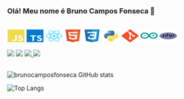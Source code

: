 ### Olá! Meu nome é Bruno Campos Fonseca 👋

<div style="display: inline_block"><br>
  <img align="center" alt="Js" height="30" width="40" src="https://raw.githubusercontent.com/devicons/devicon/master/icons/javascript/javascript-plain.svg">
  <img align="center" alt="Ts" height="30" width="40" src="https://raw.githubusercontent.com/devicons/devicon/master/icons/typescript/typescript-plain.svg">
  <img align="center" alt="React" height="30" width="40" src="https://raw.githubusercontent.com/devicons/devicon/master/icons/react/react-original.svg">
  <img align="center" alt="HTML" height="30" width="40" src="https://raw.githubusercontent.com/devicons/devicon/master/icons/html5/html5-original.svg">
  <img align="center" alt="CSS" height="30" width="40" src="https://raw.githubusercontent.com/devicons/devicon/master/icons/css3/css3-original.svg">
  <img align="center" alt="Python" height="30" width="40" src="https://raw.githubusercontent.com/devicons/devicon/master/icons/python/python-original.svg">
  <img align="center" alt="Git" height="30" width="40" src="https://raw.githubusercontent.com/devicons/devicon/master/icons/git/git-original.svg">
  <img align="center" alt="Git" height="30" width="40" src="https://raw.githubusercontent.com/devicons/devicon/master/icons/arduino/arduino-original.svg">
  <img align="center" alt="Git" height="30" width="40" src="https://raw.githubusercontent.com/devicons/devicon/master/icons/php/php-original.svg">
  
</div>

<br/>
 
<div> 
  <a href="https://instagram.com/brunocamposfonsecaofc/" target="_blank"><img src="https://img.shields.io/badge/-Instagram-%23E4405F?style=for-the-badge&logo=instagram&logoColor=white" target="_blank"></a>
  <a href = "mailto:brunocamposfonsecaofc@gmail.com"><img src="https://img.shields.io/badge/-Gmail-%23333?style=for-the-badge&logo=gmail&logoColor=white" target="_blank"></a>
  <a href="https://www.linkedin.com/in/bruno-campos-fonseca/" target="_blank"><img src="https://img.shields.io/badge/-LinkedIn-%230077B5?style=for-the-badge&logo=linkedin&logoColor=white" target="_blank">
  <a href="https://www.linkedin.com/in/bruno-campos-fonseca/" target="_blank"><img src="https://img.shields.io/badge/-LinkedIn-%230077B5?style=for-the-badge&logo=linkedin&logoColor=white" target="_blank"></a> 
  </a> 
</div>

<br/>

 ![brunocamposfonseca GitHub stats](https://github-readme-stats.vercel.app/api?username=brunocamposfonseca&theme=vision-friendly-dark&show_icons=true)

![Top Langs](https://github-readme-stats.vercel.app/api/top-langs/?username=brunocamposfonseca&theme=vision-friendly-dark&layout=compact)

